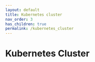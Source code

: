 ```yaml
---
layout: default
title: Kubernetes cluster
nav_order: 3
has_children: true
permalink: /kubernetes_cluster
---
```


# Kubernetes Cluster
